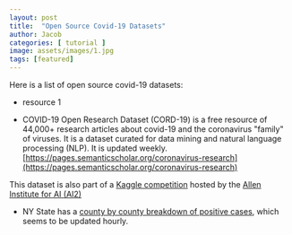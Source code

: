 ```yaml
---
layout: post
title:  "Open Source Covid-19 Datasets"
author: Jacob
categories: [ tutorial ]
image: assets/images/1.jpg
tags: [featured]
---
```

Here is a list of open source covid-19 datasets:

* resource 1


* COVID-19 Open Research Dataset (CORD-19) is a free resource of 44,000+ research articles about covid-19 and the coronavirus "family" of viruses. It is a dataset curated for data mining and natural language processing (NLP). It is updated weekly.[https://pages.semanticscholar.org/coronavirus-research](https://pages.semanticscholar.org/coronavirus-research)

This dataset is also part of a [Kaggle competition](https://www.kaggle.com/allen-institute-for-ai/CORD-19-research-challenge) hosted by the [Allen Institute for AI (AI2)](https://duckduckgo.com/?q=Allen+Institute+For+AI&t=osx)

* NY State has a [county by county breakdown of positive cases](https://coronavirus.health.ny.gov/county-county-breakdown-positive-cases), which seems to be updated hourly.

